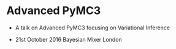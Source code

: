 # Advanced PyMC3
* A talk on Advanced PyMC3 focusing on Variational Inference

* 21st October 2016 Bayesian Mixer London
